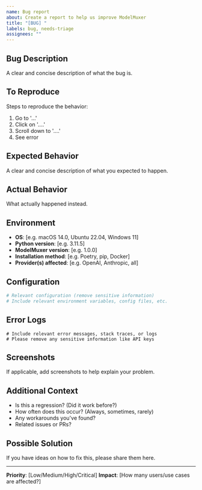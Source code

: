 ```yaml
---
name: Bug report
about: Create a report to help us improve ModelMuxer
title: "[BUG] "
labels: bug, needs-triage
assignees: ""
---
```


## Bug Description

A clear and concise description of what the bug is.

## To Reproduce

Steps to reproduce the behavior:

1. Go to '...'
2. Click on '....'
3. Scroll down to '....'
4. See error

## Expected Behavior

A clear and concise description of what you expected to happen.

## Actual Behavior

What actually happened instead.

## Environment

- **OS**: [e.g. macOS 14.0, Ubuntu 22.04, Windows 11]
- **Python version**: [e.g. 3.11.5]
- **ModelMuxer version**: [e.g. 1.0.0]
- **Installation method**: [e.g. Poetry, pip, Docker]
- **Provider(s) affected**: [e.g. OpenAI, Anthropic, all]

## Configuration

```yaml
# Relevant configuration (remove sensitive information)
# Include relevant environment variables, config files, etc.
```

## Error Logs

```text
# Include relevant error messages, stack traces, or logs
# Please remove any sensitive information like API keys
```

## Screenshots

If applicable, add screenshots to help explain your problem.

## Additional Context

- Is this a regression? (Did it work before?)
- How often does this occur? (Always, sometimes, rarely)
- Any workarounds you've found?
- Related issues or PRs?

## Possible Solution

If you have ideas on how to fix this, please share them here.

---

**Priority**: [Low/Medium/High/Critical]
**Impact**: [How many users/use cases are affected?]

